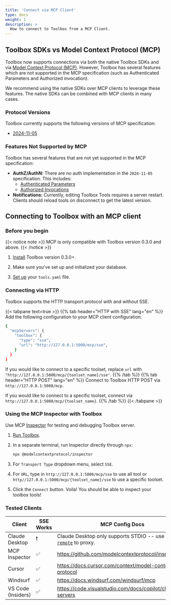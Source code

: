 ```yaml
---
title: 'Connect via MCP Client'
type: docs
weight: 1
description: >
  How to connect to Toolbox from a MCP Client.
---
```


## Toolbox SDKs vs Model Context Protocol (MCP)

Toolbox now supports connections via both the native Toolbox SDKs and via [Model
Context Protocol (MCP)](https://modelcontextprotocol.io/). However, Toolbox has
several features which are not supported in the MCP specification (such as
Authenticated Parameters and Authorized invocation).

We recommend using the native SDKs over MCP clients to leverage these features.
The native SDKs can be combined with MCP clients in many cases.

### Protocol Versions

Toolbox currently supports the following versions of MCP specification:

- [2024-11-05](https://spec.modelcontextprotocol.io/specification/2024-11-05/)

### Features Not Supported by MCP

Toolbox has several features that are not yet supported in the MCP specification:

- **AuthZ/AuthN:** There are no auth implementation in the `2024-11-05`
  specification. This includes:
  - [Authenticated Parameters](../resources/tools/_index.md#authenticated-parameters)
  - [Authorized Invocations](../resources/tools/_index.md#authorized-invocations)
- **Notifications:** Currently, editing Toolbox Tools requires a server restart.
  Clients should reload tools on disconnect to get the latest version.

## Connecting to Toolbox with an MCP client

### Before you begin

{{< notice note >}}
MCP is only compatible with Toolbox version 0.3.0 and above.
{{< /notice >}}

1. [Install](../getting-started/introduction/_index.md#installing-the-server)
   Toolbox version 0.3.0+.

1. Make sure you've set up and initialized your database.

1. [Set up](../getting-started/configure.md) your `tools.yaml` file.

### Connecting via HTTP

Toolbox supports the HTTP transport protocol with and without SSE.

{{< tabpane text=true >}} {{% tab header="HTTP with SSE" lang="en" %}}
Add the following configuration to your MCP client configuration:

```bash
{
  "mcpServers": {
    "toolbox": {
      "type": "sse",
      "url": "http://127.0.0.1:5000/mcp/sse",
    }
  }
}
```

If you would like to connect to a specific toolset, replace `url` with
`"http://127.0.0.1:5000/mcp/{toolset_name}/sse"`.
{{% /tab %}} {{% tab header="HTTP POST" lang="en" %}}
Connect to Toolbox HTTP POST via `http://127.0.0.1:5000/mcp`.

If you would like to connect to a specific toolset, connect via
`http://127.0.0.1:5000/mcp/{toolset_name}`.
{{% /tab %}} {{< /tabpane >}}

### Using the MCP Inspector with Toolbox

Use MCP [Inspector](https://github.com/modelcontextprotocol/inspector) for
testing and debugging Toolbox server.

1. [Run Toolbox](../getting-started/introduction/_index.md#running-the-server).

1. In a separate terminal, run Inspector directly through `npx`:

   ```bash
   npx @modelcontextprotocol/inspector
   ```

1. For `Transport Type` dropdown menu, select `SSE`.

1. For `URL`, type in `http://127.0.0.1:5000/mcp/sse` to use all tool or
   `http//127.0.0.1:5000/mcp/{toolset_name}/sse` to use a specific toolset.

1. Click the `Connect` button. Voila! You should be able to inspect your toolbox
   tools!

### Tested Clients

| Client             | SSE Works | MCP Config Docs                                                                                              |
| ------------------ | --------- | ------------------------------------------------------------------------------------------------------------ |
| Claude Desktop     | ❗        | Claude Desktop only supports STDIO -- use [`mcp-remote`](https://www.npmjs.com/package/mcp-remote) to proxy. |
| MCP Inspector      | ✅        | <https://github.com/modelcontextprotocol/inspector>                                                          |
| Cursor             | ✅        | <https://docs.cursor.com/context/model-context-protocol>                                                     |
| Windsurf           | ✅        | <https://docs.windsurf.com/windsurf/mcp>                                                                     |
| VS Code (Insiders) | ✅        | <https://code.visualstudio.com/docs/copilot/chat/mcp-servers>                                                |
